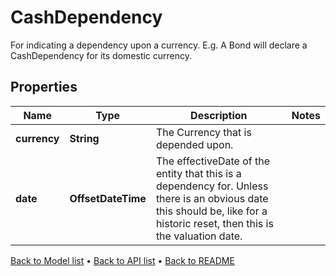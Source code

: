 

# CashDependency

For indicating a dependency upon a currency. E.g. A Bond will declare a CashDependency for its domestic currency.

## Properties

| Name | Type | Description | Notes |
|------------ | ------------- | ------------- | -------------|
|**currency** | **String** | The Currency that is depended upon. |  |
|**date** | **OffsetDateTime** | The effectiveDate of the entity that this is a dependency for. Unless there is an obvious date this should be, like for a historic reset, then this is the valuation date. |  |



[Back to Model list](../README.md#documentation-for-models) &#8226; [Back to API list](../README.md#documentation-for-api-endpoints) &#8226; [Back to README](../README.md)


